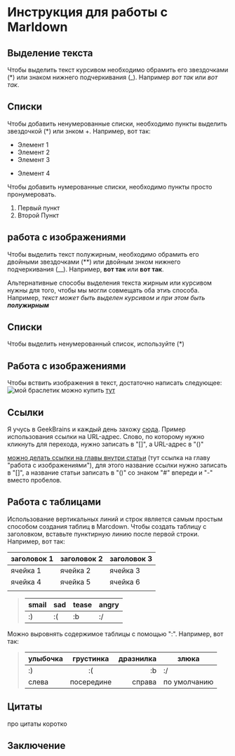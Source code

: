# Инструкция для работы с Marldown

## Выделение текста

Чтобы выделить текст курсивом необходимо обрамить его звездочками (*) или знаком нижнего подчеркивания (_). Например _вот так_ или *вот так*.
## Списки

Чтобы добавить ненумерованные списки, необходимо пункты выделить звездочкой (*) или знком +. Например, вот так:
* Элемент 1
* Элемент 2
* Элемент 3
+ Элемент 4

Чтобы добавить нумерованные списки, необходимо пункты  просто пронумеровать.
1. Первый пункт
2. Второй Пункт

## работа с изображениями

Чтобы выделить текст полужирным, необходимо обрамить его двойными звездочками (**) или двойным знком нижнего подчеркивания (__). Например, __вот так__ или **вот так**.

Альтернативные способы выделения текста жирным или курсивом нужны для того, чтобы мы могли совмещать оба этиъ способа. Например, _текст может быть выделен курсивом и при этом быть **полужирным**_

## Списки
Чтобы выделить ненумерованный список, используйте (*)

## Работа с изображениями

Чтобы вствить изображения в текст, достаточно написать следующее:
![мой браслетик](P1011121.JPG)
можно купить [тут](https://www.wildberries.ru/catalog/44834520/detail.aspx?targetUrl=BP&size=88434537)

## Ссылки

Я учусь в GeekBrains и каждый день захожу [сюда](https://gb.ru/).
Пример использования ссылки на URL-адрес. Слово, по которому нужно кликнуть для перехода, нужно записать в "[]", а URL-адрес в "()"

[можно делать ссылки на главы внутри статьи](#работа-с-изображениями) (тут ссылка на главу "работа с изображениями"), для этого название ссылки нужно записать в "[]", а название статьи записать в "()" со знаком "#" впереди и "-" вместо пробелов.


## Работа с таблицами

Использование вертикальных линий и строк является самым простым способом создания таблиц в Marcdown. Чтобы создать таблицу с заголовком, вставьте пунктирную линию после первой строки.
Например, вот так:

| заголовок 1 | заголовок 2 | заголовок 3 |
|-------------|-------------|-------------|
|   ячейка 1  |   ячейка 2  |  ячейка 3   |
|   ячейка 4  |   ячейка 5  |  ячейка 6   | 
|||

>|smail|sad|tease|angry|
>|---|---|---|---|
>|:)|:(|:b|:/|

Можно выровнять содержимое таблицы с помощью ":". Например, вот так:

>|улыбочка|грустинка|дразнилка|злюка|
>|:---|:---:|---:|---|
>|:)|:(|:b|:/|
>|слева|посередине|справа|по умолчанию|

<!--- Here's my comment --->


## Цитаты

про цитаты коротко

## Заключение